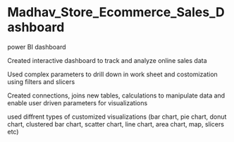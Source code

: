 # Madhav_Store_Ecommerce_Sales_Dashboard
power BI dashboard

Created interactive dashboard to track and analyze online sales data

Used complex parameters to drill down in work sheet and costomization using filters and slicers

Created connections, joins new tables, calculations to manipulate data and enable user driven parameters for visualizations 

used diffrent types of customized visualizations (bar chart, pie chart, donut chart, clustered bar chart, scatter chart, line chart, area chart, map, slicers etc)
